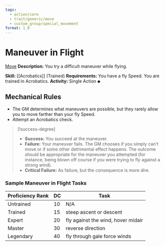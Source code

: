 ```yaml
---
tags:
  - action/core
  - trait/generic/move
  - custom_group/special_movement
format: 1_0
---
```

# Maneuver in Flight [](#Actions "Single Action")

[Move](Move.md "General Trait")
**Description:** You try a difficult maneuver while flying.

**Skill:** [[Acrobatics]] (Trained)
**Requirements:** You have a fly Speed. You are trained in Acrobatics.
**Activity:** Single Action ⬥

## Mechanical Rules

- The GM determines what maneuvers are possible, but they rarely allow you to move farther than your fly Speed.
- Attempt an Acrobatics check. 

> [!success-degree]
>- **Success:** You succeed at the maneuver. 
>- **Failure:** Your maneuver fails. The GM chooses if you simply can't move or if some other detrimental effect happens. The outcome should be appropriate for the maneuver you attempted (for instance, being blown off course if you were trying to fly against a strong wind).  
>- **Critical Failure:** As failure, but the consequence is more dire.

### Sample Maneuver in Flight Tasks

| **Proficiency Rank** | **DC** | Task                               |
| -------------------- | ------ | ---------------------------------- |
| Untrained            | 10     | N/A                                |
| Trained              | 15     | steep ascent or descent            |
| Expert               | 20     | fly against the wind, hover midair |
| Master               | 30     | reverse direction                  |
| Legendary            | 40     | fly through gale force winds       |

